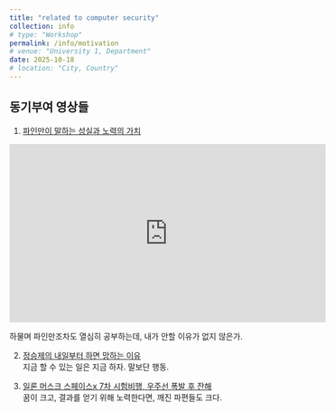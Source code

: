 ```yaml
---
title: "related to computer security"
collection: info
# type: "Workshop"
permalink: /info/motivation
# venue: "University 1, Department"
date: 2025-10-18
# location: "City, Country"
---
```


동기부여 영상들
--

1. [파인만이 말하는 성실과 노력의 가치](https://youtu.be/JX-YL2xNXgo)


<iframe width="560" height="315" src="https://www.youtube.com/embed/JX-YL2xNXgo?si=eah4b_ZcytEuglUy" title="YouTube video player" frameborder="0" allow="accelerometer; autoplay; clipboard-write; encrypted-media; gyroscope; picture-in-picture; web-share" referrerpolicy="strict-origin-when-cross-origin" allowfullscreen></iframe>


하물며 파인만조차도 열심히 공부하는데, 내가 안할 이유가 없지 않은가.



2. [정승제의 내일부터 하면 망하는 이유](https://youtu.be/0Kij2BdDcio)<br>
지금 할 수 있는 일은 지금 하자. 말보단 행동.

3. [일론 머스크 스페이스x 7차 시험비행, 우주선 폭발 후 잔해](https://youtube.com/shorts/cDXw4m_muMU)<br>
꿈이 크고, 결과를 얻기 위해 노력한다면, 깨진 파편들도 크다.
